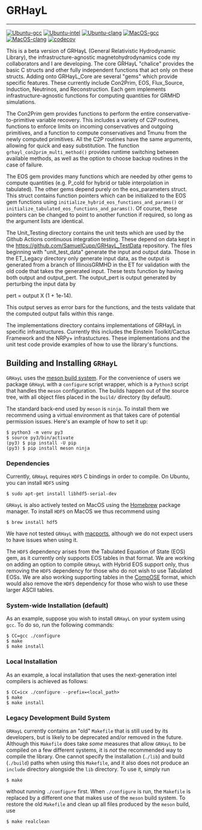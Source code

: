 # GRHayL

---

[![Ubuntu-gcc](https://github.com/SamuelCupp/GRHayL_beta/actions/workflows/github-actions-Ubuntu-gcc.yml/badge.svg)](https://github.com/SamuelCupp/GRHayL_beta/actions/workflows/github-actions-Ubuntu-gcc.yml)
[![Ubuntu-intel](https://github.com/SamuelCupp/GRHayL_beta/actions/workflows/github-actions-Ubuntu-intel.yml/badge.svg)](https://github.com/SamuelCupp/GRHayL_beta/actions/workflows/github-actions-Ubuntu-intel.yml)
[![Ubuntu-clang](https://github.com/SamuelCupp/GRHayL_beta/actions/workflows/github-actions-Ubuntu-clang.yml/badge.svg)](https://github.com/SamuelCupp/GRHayL_beta/actions/workflows/github-actions-Ubuntu-clang.yml)
[![MacOS-gcc](https://github.com/SamuelCupp/GRHayL_beta/actions/workflows/github-actions-MacOS-gcc.yml/badge.svg)](https://github.com/SamuelCupp/GRHayL_beta/actions/workflows/github-actions-MacOS-gcc.yml)
[![MacOS-clang](https://github.com/SamuelCupp/GRHayL_beta/actions/workflows/github-actions-MacOS-clang.yml/badge.svg)](https://github.com/SamuelCupp/GRHayL_beta/actions/workflows/github-actions-MacOS-clang.yml)
[![codecov](https://codecov.io/gh/SamuelCupp/GRHayL_beta/branch/main/graph/badge.svg)](https://codecov.io/gh/SamuelCupp/GRHayL_beta)

This is a beta version of GRHayL (General Relativistic Hydrodynamic Library),
the infrastructure-agnostic magnetohydrodynamics code my collaborators and I are
developing. The core GRHayL "chalice" provides the basic C structs and other fully
independent functions that act only on these structs. Adding onto GRHayL_Core are
several "gems" which provide specific features. These currently include Con2Prim,
EOS, Flux_Source, Induction, Neutrinos, and Reconstruction. Each gem implements
infrastructure-agnostic functions for computing quantities for GRMHD simulations.

The Con2Prim gem provides functions to perform the entire
conservative-to-primitive variable recovery. This includes a variety of C2P
routines, functions to enforce limits on incoming conservatives and outgoing
primitives, and a function to compute conservatives and Tmunu from the newly
computed primitives. All the C2P routines have the same arguments, allowing for
quick and easy substitution. The function `grhayl_con2prim_multi_method()`
provides runtime switching between available methods, as well as the option to
choose backup routines in the case of failure.

The EOS gem provides many functions which are needed by other gems to compute quantities
(e.g. P_cold for hybrid or table interpolation in tabulated). The other gems depend purely
on the eos_parameters struct. This struct contains function pointers which can be initialized
to the EOS gem functions using `initialize_hybrid_eos_functions_and_params()` or
`initialize_tabulated_eos_functions_and_params()`. Of course, these pointers can be changed to
point to another function if required, so long as the argument lists are identical.

The Unit_Testing directory contains the unit tests which are used by the Github Actions continuous
integration testing. These depend on data kept in the https://github.com/SamuelCupp/GRHayL_TestData
repository. The files beginning with "unit_test_data" generate the input and output data. Those
in the ET_Legacy directory only generate input data, as the output is generated from a branch of
IllinoisGRMHD in the ET for validation with the old code that takes the generated input. These
tests function by having both output and output_pert. The output_pert is output generated by perturbing
the input data by

pert = output X (1 + 1e-14).

This output serves as error bars for the functions, and the tests validate that the computed output falls
within this range.

The implementations directory contains implementations of GRHayL in specific infrastructures.
Currently this includes the Einstein Toolkit/Cactus Framework and the NRPy+ infrastuctures.
These implementations and the unit test code provide examples of how to use the library's
functions.

## Building and Installing `GRHayL`

`GRHayL` uses the [meson build system](https://mesonbuild.com). For the
convenience of users we package `GRHayL` with a `configure` script wrapper,
which is a `Python3` script that handles the `meson` configuration. The builds
happen out of the source tree, with all object files placed in the `build/`
directory (by default).

The standard back-end used by `meson` is `ninja`. To install them we recommend
using a virtual environment as that takes care of potential permission issues.
Here's an example of how to set it up:

```shell
$ python3 -m venv py3
$ source py3/bin/activate
(py3) $ pip install -U pip
(py3) $ pip install meson ninja
```

### Dependencies

Currently, `GRHayL` requires `HDF5` C bindings in order to compile. On Ubuntu,
you can install `HDF5` using

```shell
$ sudo apt-get install libhdf5-serial-dev
```

`GRHayL` is also actively tested on MacOS using the [Homebrew](https://brew.sh/)
package manager. To install `HDF5` on MacOS we thus recommend using

```shell
$ brew install hdf5
```

We have not tested `GRHayL` with [macports](https://www.macports.org/), although
we do not expect users to have issues when using it.

The `HDF5` dependency arises from the Tabulated Equation of State (EOS) gem, as
it currently only supports EOS tables in that format. We are working on adding
an option to compile `GRHayL` with Hybrid EOS support only, thus removing the
`HDF5` dependency for those who do not wish to use Tabulated EOSs. We are also
working supporting tables in the [CompOSE](https://compose.obspm.fr/table)
format, which would also remove the `HDF5` dependency for those who wish to use
these larger ASCII tables.

### System-wide Installation (default)

As an example, suppose you wish to install `GRHayL` on your system using
`gcc`. To do so, run the following commands:

```shell
$ CC=gcc ./configure
$ make
$ make install
```

### Local Installation

As an example, a local installation that uses the next-generation intel
compilers is achieved as follows:

```shell
$ CC=icx ./configure --prefix=<local_path>
$ make
$ make install
```

### Legacy Development Build System

`GRHayL` currently contains an "old" `Makefile` that is still used by its
developers, but is likely to be deprecated and/or removed in the
future. Although this `Makefile` does take *some* measures that allow `GRHayL`
to be compiled on a few different systems, it is *not* the recommended way to
compile the library. One cannot specify the installation (`./lib`) and build
(`./build`) paths when using this `Makefile`, and it also does not produce an
`include` directory alongside the `lib` directory. To use it, simply run

```shell
$ make
```

without running `./configure` first. When `./configure` is run, the `Makefile`
is replaced by a different one that makes use of the `meson` build system. To
restore the old `Makefile` and clean up all files produced by the `meson` build,
use

```shell
$ make realclean
```
